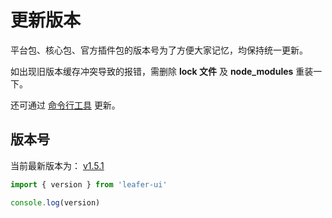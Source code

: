 # 更新版本

平台包、核心包、官方插件包的版本号为了方便大家记忆，均保持统一更新。

如出现旧版本缓存冲突导致的报错，需删除 **lock 文件** 及 **node_modules** 重装一下。

还可通过 [命令行工具](/create/leafer.md#更新项目中的-leafer-依赖版本号) 更新。

## 版本号

当前最新版本为： [v1.5.1](/update/index.md)

```ts
import { version } from 'leafer-ui'

console.log(version)
```
